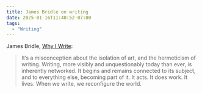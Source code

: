 ```yaml
---
title: James Bridle on writing
date: 2025-01-16T11:40:52-07:00
tags:
  - "Writing"
---
```


James Bridle, [Why I Write](https://www.frieze.com/article/why-i-write-0):

> It’s a misconception about the isolation of art, and the hermeticism of writing. Writing, more visibly and unquestionably today than ever, is inherently networked. It begins and remains connected to its subject, and to everything else, becoming part of it. It acts. It does work. It lives. When we write, we reconfigure the world.
